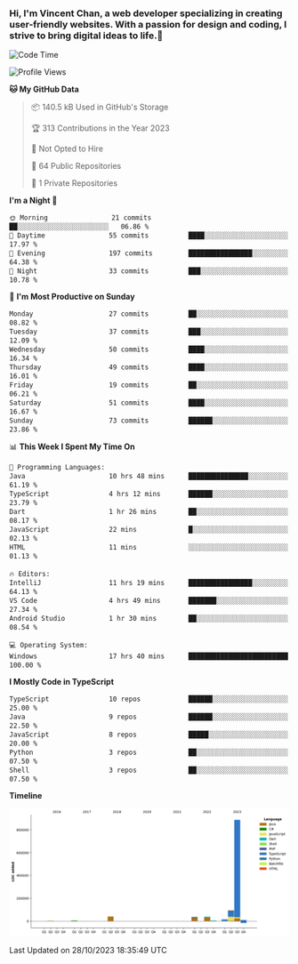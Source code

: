 ### Hi, I'm Vincent Chan, a web developer specializing in creating user-friendly websites. With a passion for design and coding, I strive to bring digital ideas to life.👋

<!--
**hkvincent/hkvincent** is a ✨ _special_ ✨ repository because its `README.md` (this file) appears on your GitHub profile.

Here are some ideas to get you started:

- 🔭 I’m currently working on ...
- 🌱 I’m currently learning ...
- 👯 I’m looking to collaborate on ...
- 🤔 I’m looking for help with ...
- 💬 Ask me about ...
- 📫 How to reach me: ...
- 😄 Pronouns: ...
- ⚡ Fun fact: ...
-->
<!--START_SECTION:waka-->
![Code Time](http://img.shields.io/badge/Code%20Time-570%20hrs%2035%20mins-blue)

![Profile Views](http://img.shields.io/badge/Profile%20Views-0-blue)

**🐱 My GitHub Data** 

> 📦 140.5 kB Used in GitHub's Storage 
 > 
> 🏆 313 Contributions in the Year 2023
 > 
> 🚫 Not Opted to Hire
 > 
> 📜 64 Public Repositories 
 > 
> 🔑 1 Private Repositories 
 > 
**I'm a Night 🦉** 

```text
🌞 Morning                21 commits          ██░░░░░░░░░░░░░░░░░░░░░░░   06.86 % 
🌆 Daytime                55 commits          ████░░░░░░░░░░░░░░░░░░░░░   17.97 % 
🌃 Evening                197 commits         ████████████████░░░░░░░░░   64.38 % 
🌙 Night                  33 commits          ███░░░░░░░░░░░░░░░░░░░░░░   10.78 % 
```
📅 **I'm Most Productive on Sunday** 

```text
Monday                   27 commits          ██░░░░░░░░░░░░░░░░░░░░░░░   08.82 % 
Tuesday                  37 commits          ███░░░░░░░░░░░░░░░░░░░░░░   12.09 % 
Wednesday                50 commits          ████░░░░░░░░░░░░░░░░░░░░░   16.34 % 
Thursday                 49 commits          ████░░░░░░░░░░░░░░░░░░░░░   16.01 % 
Friday                   19 commits          ██░░░░░░░░░░░░░░░░░░░░░░░   06.21 % 
Saturday                 51 commits          ████░░░░░░░░░░░░░░░░░░░░░   16.67 % 
Sunday                   73 commits          ██████░░░░░░░░░░░░░░░░░░░   23.86 % 
```


📊 **This Week I Spent My Time On** 

```text
💬 Programming Languages: 
Java                     10 hrs 48 mins      ███████████████░░░░░░░░░░   61.19 % 
TypeScript               4 hrs 12 mins       ██████░░░░░░░░░░░░░░░░░░░   23.79 % 
Dart                     1 hr 26 mins        ██░░░░░░░░░░░░░░░░░░░░░░░   08.17 % 
JavaScript               22 mins             █░░░░░░░░░░░░░░░░░░░░░░░░   02.13 % 
HTML                     11 mins             ░░░░░░░░░░░░░░░░░░░░░░░░░   01.13 % 

🔥 Editors: 
IntelliJ                 11 hrs 19 mins      ████████████████░░░░░░░░░   64.13 % 
VS Code                  4 hrs 49 mins       ███████░░░░░░░░░░░░░░░░░░   27.34 % 
Android Studio           1 hr 30 mins        ██░░░░░░░░░░░░░░░░░░░░░░░   08.54 % 

💻 Operating System: 
Windows                  17 hrs 40 mins      █████████████████████████   100.00 % 
```

**I Mostly Code in TypeScript** 

```text
TypeScript               10 repos            ██████░░░░░░░░░░░░░░░░░░░   25.00 % 
Java                     9 repos             ██████░░░░░░░░░░░░░░░░░░░   22.50 % 
JavaScript               8 repos             █████░░░░░░░░░░░░░░░░░░░░   20.00 % 
Python                   3 repos             ██░░░░░░░░░░░░░░░░░░░░░░░   07.50 % 
Shell                    3 repos             ██░░░░░░░░░░░░░░░░░░░░░░░   07.50 % 
```



**Timeline**

![Lines of Code chart](https://raw.githubusercontent.com/hkvincent/hkvincent/main/assets/bar_graph.png)


 Last Updated on 28/10/2023 18:35:49 UTC
<!--END_SECTION:waka-->
